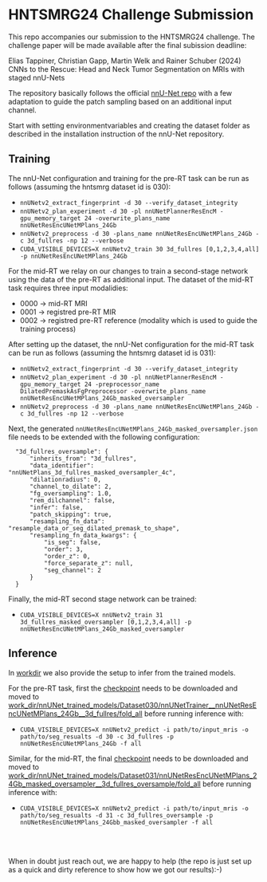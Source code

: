 # HNTSMRG24 Challenge Submission
This repo accompanies our submission to the HNTSMRG24 challenge. The challenge paper will be made available after the final subission deadline:

Elias Tappiner, Christian Gapp, Martin Welk and Rainer Schuber (2024) CNNs to the Rescue: Head and Neck Tumor Segmentation on MRIs with staged nnU-Nets

The repository basically follows the official [nnU-Net repo](https://github.com/MIC-DKFZ/nnUNet/tree/v2.4.2) with a few adaptation to guide the patch sampling based on an additional input channel.

Start with setting environmentvariables and creating the dataset folder as described in the installation instruction of the nnU-Net repository.

## Training
The nnU-Net configuration and training for the pre-RT task can be run as follows (assuming the hntsmrg dataset id is 030):

- `nnUNetv2_extract_fingerprint -d 30 --verify_dataset_integrity`
- `nnUNetv2_plan_experiment -d 30 -pl nnUNetPlannerResEncM -gpu_memory_target 24 -overwrite_plans_name nnUNetResEncUNetMPlans_24Gb`
- `nnUNetv2_preprocess -d 30 -plans_name nnUNetResEncUNetMPlans_24Gb -c 3d_fullres -np 12 --verbose`
- `CUDA_VISIBLE_DEVICES=X nnUNetv2_train 30 3d_fullres [0,1,2,3,4,all] -p nnUNetResEncUNetMPlans_24Gb`

For the mid-RT we relay on our changes to train a second-stage network using the data of the pre-RT as additional input. The dataset of the mid-RT task requires three input modalidies:
- 0000 -> mid-RT MRI
- 0001 -> registred pre-RT MIR
- 0002 -> registred pre-RT reference (modality which is used to guide the training process)

After setting up the dataset, the nnU-Net configuration for the mid-RT task can be run as follows (assuming the hntsmrg dataset id is 031):

- `nnUNetv2_extract_fingerprint -d 30 --verify_dataset_integrity`
- `nnUNetv2_plan_experiment -d 30 -pl nnUNetPlannerResEncM -gpu_memory_target 24 -preprocessor_name DilatedPremaskAsFgPreprocessor -overwrite_plans_name nnUNetResEncUNetMPlans_24Gb_masked_oversampler`
- `nnUNetv2_preprocess -d 30 -plans_name nnUNetResEncUNetMPlans_24Gb -c 3d_fullres -np 12 --verbose`

Next, the generated `nnUNetResEncUNetMPlans_24Gb_masked_oversampler.json` file needs to be extended with the following configuration:

```
  "3d_fullres_oversample": {
      "inherits_from": "3d_fullres",
      "data_identifier": "nnUNetPlans_3d_fullres_masked_oversampler_4c",
      "dilationradius": 0,
      "channel_to_dilate": 2,
      "fg_oversampling": 1.0,
      "rem_dilchannel": false,
      "infer": false,
      "patch_skipping": true,
      "resampling_fn_data": "resample_data_or_seg_dilated_premask_to_shape",
      "resampling_fn_data_kwargs": {
          "is_seg": false,
          "order": 3,
          "order_z": 0,
          "force_separate_z": null,
          "seg_channel": 2
      }
  }
```

Finally, the mid-RT second stage network can be trained:

- `CUDA_VISIBLE_DEVICES=X nnUNetv2_train 31 3d_fullres_masked_oversampler [0,1,2,3,4,all] -p nnUNetResEncUNetMPlans_24Gb_masked_oversampler`

## Inference
In [workdir](workdir) we also provide the setup to infer from the trained models. 

For the pre-RT task, first the [checkpoint](https://google_drive_link) needs to be downloaded and moved to [work_dir/nnUNet_trained_models/Dataset030/nnUNetTrainer__nnUNetResEncUNetMPlans_24Gb__3d_fullres/fold_all](work_dir/nnUNet_trained_models/Dataset030/nnUNetTrainer__nnUNetResEncUNetMPlans_24Gb__3d_fullres/fold_all) before running inference with:

- `CUDA_VISIBLE_DEVICES=X nnUNetv2_predict -i path/to/input_mris -o path/to/seg_resualts -d 30 -c 3d_fullres -p nnUNetResEncUNetMPlans_24Gb -f all`

Similar, for the mid-RT, the final [checkpoint](https://google_drive_link) needs to be downloaded and moved to [work_dir/nnUNet_trained_models/Dataset031/nnUNetResEncUNetMPlans_24Gb_masked_oversampler__3d_fullres_oversample/fold_all](work_dir/nnUNet_trained_models/Dataset031/nnUNetResEncUNetMPlans_24Gb_masked_oversampler__3d_fullres_oversample/fold_all) before running inference with:

- `CUDA_VISIBLE_DEVICES=X nnUNetv2_predict -i path/to/input_mris -o path/to/seg_resualts -d 31 -c 3d_fullres_oversample -p nnUNetResEncUNetMPlans_24Gbb_masked_oversampler -f all`


<br/>
<br/>

When in doubt just reach out, we are happy to help (the repo is just set up as a quick and dirty reference to show how we got our results):-) 
